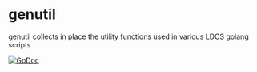 # genutil
genutil collects in place the utility functions used in various LDCS golang scripts

[![GoDoc](http://godoc.org/github.com/LDCS/genutil?status.png)](http://godoc.org/github.com/LDCS/genutil)